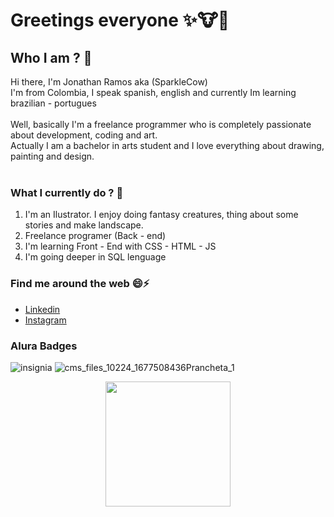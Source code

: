 # Greetings everyone ✨🐮👋

## Who I am ? 🤔

Hi there, I'm Jonathan Ramos aka (SparkleCow) <br/>
I'm from Colombia, I speak spanish, english and currently Im learning brazilian - portugues
<br/><br/>
Well, basically I'm a freelance programmer who is completely passionate about development, coding and art. <br/>
Actually I am a bachelor in arts student and I love everything about drawing, painting and design. <br/><br/>

### What I currently do ? 💬

1. I'm an Ilustrator. I enjoy doing fantasy creatures, thing about some stories and make landscape.
2. Freelance programer (Back - end)
3. I'm learning Front - End with CSS - HTML - JS
4. I'm going deeper in SQL lenguage

### Find me around the web 😄⚡

- [Linkedin](https://www.linkedin.com/in/jonathan-david-ramos-gallego-208007251/)
- [Instagram](https://www.instagram.com/sparklecow/)

### Alura Badges

![insignia](https://user-images.githubusercontent.com/55297516/236703525-82e438f5-154e-4bf6-867d-a2cee62889fc.png)
![cms_files_10224_1677508436Prancheta_1](https://user-images.githubusercontent.com/55297516/236703526-2d558448-8672-45a4-9adb-d0f250cc585b.png)

<div align = "center">
  <img src = "https://gist.github.com/theAdityaNVS/f5b585d1082da2dffffea32434f37956/raw/7f9552d0a179b4f84059259fa878199e369b069c/GitHub-logo.gif" width = 200px />
<div/>





<!--
**SparkleCow/SparkleCow** is a ✨ _special_ ✨ repository because its `README.md` (this file) appears on your GitHub profile.

Here are some ideas to get you started:

- 🔭 I’m currently working on ...
- 🌱 I’m currently learning ...
- 👯 I’m looking to collaborate on ...
- 🤔 I’m looking for help with ...
- 💬 Ask me about ...
- 📫 How to reach me: ...
- 😄 Pronouns: ...
- ⚡ Fun fact: ...
-->
